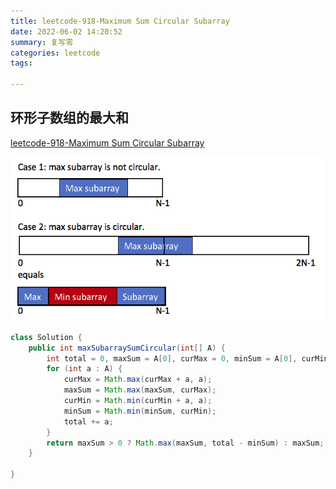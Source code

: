 ```yaml
---
title: leetcode-918-Maximum Sum Circular Subarray
date: 2022-06-02 14:20:52
summary: 复写零
categories: leetcode
tags: 

---
```

## 环形子数组的最大和
[leetcode-918-Maximum Sum Circular Subarray](https://leetcode.cn/problems/maximum-sum-circular-subarray/)



![环形子数组的最大和](/medias/LeetCode/1654151017.jpg)

```java
class Solution {
    public int maxSubarraySumCircular(int[] A) {
        int total = 0, maxSum = A[0], curMax = 0, minSum = A[0], curMin = 0;
        for (int a : A) {
            curMax = Math.max(curMax + a, a);
            maxSum = Math.max(maxSum, curMax);
            curMin = Math.min(curMin + a, a);
            minSum = Math.min(minSum, curMin);
            total += a;
        }
        return maxSum > 0 ? Math.max(maxSum, total - minSum) : maxSum;
    }

}
```
